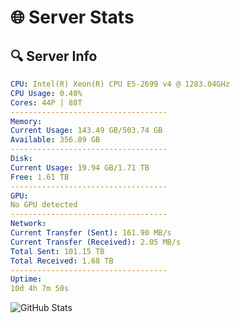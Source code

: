 # 🌐 Server Stats
## 🔍 Server Info
```yaml
CPU: Intel(R) Xeon(R) CPU E5-2699 v4 @ 1283.04GHz
CPU Usage: 0.40%
Cores: 44P | 88T
-----------------------------------
Memory:
Current Usage: 143.49 GB/503.74 GB
Available: 356.89 GB
-----------------------------------
Disk:
Current Usage: 19.94 GB/1.71 TB
Free: 1.61 TB
-----------------------------------
GPU:
No GPU detected
-----------------------------------
Network:
Current Transfer (Sent): 161.90 MB/s
Current Transfer (Received): 2.05 MB/s
Total Sent: 101.15 TB
Total Received: 1.68 TB
-----------------------------------
Uptime:
10d 4h 7m 50s
```
![GitHub Stats](https://img.shields.io/badge/Updated-2025-02-18_02:51:08-blue)